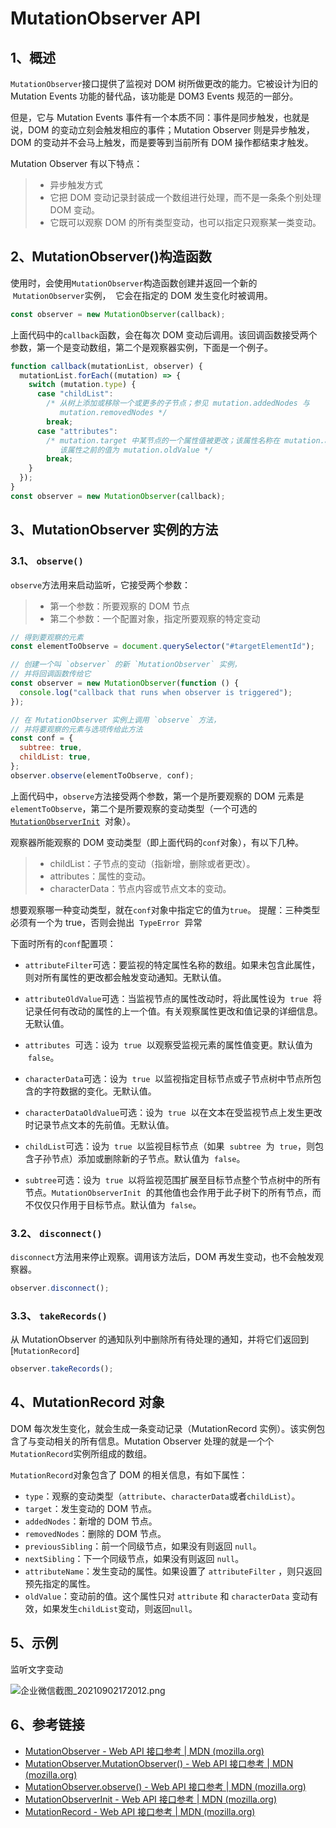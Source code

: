 # MutationObserver API

## 1、概述

`MutationObserver`接口提供了监视对 DOM 树所做更改的能力。它被设计为旧的 Mutation Events 功能的替代品，该功能是 DOM3 Events 规范的一部分。

但是，它与 Mutation Events 事件有一个本质不同：事件是同步触发，也就是说，DOM 的变动立刻会触发相应的事件；Mutation Observer 则是异步触发，DOM 的变动并不会马上触发，而是要等到当前所有 DOM 操作都结束才触发。

Mutation Observer 有以下特点：

> - 异步触发方式
> - 它把 DOM 变动记录封装成一个数组进行处理，而不是一条条个别处理 DOM 变动。
> - 它既可以观察 DOM 的所有类型变动，也可以指定只观察某一类变动。

## 2、MutationObserver()构造函数

使用时，会使用`MutationObserver`构造函数创建并返回一个新的  `MutationObserver`实例，  它会在指定的 DOM 发生变化时被调用。

```js
const observer = new MutationObserver(callback);
```

上面代码中的`callback`函数，会在每次 DOM 变动后调用。该回调函数接受两个参数，第一个是变动数组，第二个是观察器实例，下面是一个例子。

```js
function callback(mutationList, observer) {
  mutationList.forEach((mutation) => {
    switch (mutation.type) {
      case "childList":
        /* 从树上添加或移除一个或更多的子节点；参见 mutation.addedNodes 与
           mutation.removedNodes */
        break;
      case "attributes":
        /* mutation.target 中某节点的一个属性值被更改；该属性名称在 mutation.attributeName 中，
           该属性之前的值为 mutation.oldValue */
        break;
    }
  });
}
const observer = new MutationObserver(callback);
```

## 3、MutationObserver 实例的方法

### 3.1、 `observe()`

`observe`方法用来启动监听，它接受两个参数：

> - 第一个参数：所要观察的 DOM 节点
> - 第二个参数：一个配置对象，指定所要观察的特定变动

```js
// 得到要观察的元素
const elementToObserve = document.querySelector("#targetElementId");

// 创建一个叫 `observer` 的新 `MutationObserver` 实例，
// 并将回调函数传给它
const observer = new MutationObserver(function () {
  console.log("callback that runs when observer is triggered");
});

// 在 MutationObserver 实例上调用 `observe` 方法，
// 并将要观察的元素与选项传给此方法
const conf = {
  subtree: true,
  childList: true,
};
observer.observe(elementToObserve, conf);
```

上面代码中，`observe`方法接受两个参数，第一个是所要观察的 DOM 元素是`elementToObserve`，第二个是所要观察的变动类型（一个可选的[`MutationObserverInit`](https://developer.mozilla.org/zh-CN/docs/Web/API/MutationObserverInit)  对象）。

观察器所能观察的 DOM 变动类型（即上面代码的`conf`对象），有以下几种。

> - childList：子节点的变动（指新增，删除或者更改）。
> - attributes：属性的变动。
> - characterData：节点内容或节点文本的变动。

想要观察哪一种变动类型，就在`conf`对象中指定它的值为`true`。 提醒：三种类型必须有一个为 true，否则会抛出  `TypeError`  异常

下面时所有的`conf`配置项：

- `attributeFilter`可选：要监视的特定属性名称的数组。如果未包含此属性，则对所有属性的更改都会触发变动通知。无默认值。

- `attributeOldValue`可选：当监视节点的属性改动时，将此属性设为  `true`  将记录任何有改动的属性的上一个值。有关观察属性更改和值记录的详细信息。无默认值。

- `attributes`  可选：设为  `true`  以观察受监视元素的属性值变更。默认值为  `false`。

- `characterData`可选：设为  `true`  以监视指定目标节点或子节点树中节点所包含的字符数据的变化。无默认值。

- `characterDataOldValue`可选：设为  `true`  以在文本在受监视节点上发生更改时记录节点文本的先前值。无默认值。

- `childList`可选：设为  `true`  以监视目标节点（如果  `subtree`  为  `true`，则包含子孙节点）添加或删除新的子节点。默认值为  `false`。

- `subtree`可选：设为  `true`  以将监视范围扩展至目标节点整个节点树中的所有节点。`MutationObserverInit`  的其他值也会作用于此子树下的所有节点，而不仅仅只作用于目标节点。默认值为  `false`。

### 3.2、 `disconnect()`

`disconnect`方法用来停止观察。调用该方法后，DOM 再发生变动，也不会触发观察器。

```js
observer.disconnect();
```

### 3.3、 `takeRecords()`

从 MutationObserver 的通知队列中删除所有待处理的通知，并将它们返回到\[`MutationRecord`\]

```js
observer.takeRecords();
```

## 4、MutationRecord 对象

DOM 每次发生变化，就会生成一条变动记录（MutationRecord 实例）。该实例包含了与变动相关的所有信息。Mutation Observer 处理的就是一个个`MutationRecord`实例所组成的数组。

`MutationRecord`对象包含了 DOM 的相关信息，有如下属性：

- `type`：观察的变动类型（`attribute`、`characterData`或者`childList`）。
- `target`：发生变动的 DOM 节点。
- `addedNodes`：新增的 DOM 节点。
- `removedNodes`：删除的 DOM 节点。
- `previousSibling`：前一个同级节点，如果没有则返回 `null`。
- `nextSibling`：下一个同级节点，如果没有则返回 `null`。
- `attributeName`：发生变动的属性。如果设置了 `attributeFilter` ，则只返回预先指定的属性。
- `oldValue`：变动前的值。这个属性只对 `attribute` 和 `characterData` 变动有效，如果发生`childList`变动，则返回`null`。

## 5、示例

监听文字变动

![企业微信截图_20210902172012.png](https://p1-juejin.byteimg.com/tos-cn-i-k3u1fbpfcp/9cab0ef8c0d84ae7891ea06d02eebcff~tplv-k3u1fbpfcp-watermark.image)

## 6、参考链接

- [MutationObserver - Web API 接口参考 | MDN (mozilla.org)](https://developer.mozilla.org/zh-CN/docs/Web/API/MutationObserver)
- [MutationObserver.MutationObserver() - Web API 接口参考 | MDN (mozilla.org)](https://developer.mozilla.org/zh-CN/docs/Web/API/MutationObserver/MutationObserver)
- [MutationObserver.observe() - Web API 接口参考 | MDN (mozilla.org)](https://developer.mozilla.org/zh-CN/docs/Web/API/MutationObserver/observe)
- [MutationObserverInit - Web API 接口参考 | MDN (mozilla.org)](https://developer.mozilla.org/zh-CN/docs/Web/API/MutationObserverInit)
- [MutationRecord - Web API 接口参考 | MDN (mozilla.org)](https://developer.mozilla.org/zh-CN/docs/Web/API/MutationRecord)

